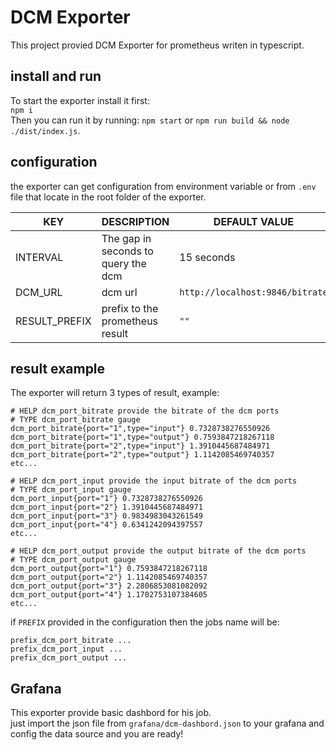 # DCM Exporter
This project provied DCM Exporter for prometheus writen in typescript.

## install and run

To start the exporter install it first:  
`npm i`  
Then you can run it by running: `npm start` or `npm run build && node ./dist/index.js`.  

## configuration

the exporter can get configuration from environment variable or from `.env` file that locate in the root folder of the exporter.  

| **KEY** | **DESCRIPTION** | **DEFAULT VALUE** |
|---------|-----------------|-------------------|
| INTERVAL | The gap in seconds to query the dcm   | 15 seconds |
| DCM_URL | dcm url | `http://localhost:9846/bitrate`|
|RESULT_PREFIX| prefix to the prometheus result | `""`|

## result example

The exporter will return 3 types of result, example:
```
# HELP dcm_port_bitrate provide the bitrate of the dcm ports
# TYPE dcm_port_bitrate gauge
dcm_port_bitrate{port="1",type="input"} 0.7328738276550926
dcm_port_bitrate{port="1",type="output"} 0.7593847218267118
dcm_port_bitrate{port="2",type="input"} 1.3910445687484971
dcm_port_bitrate{port="2",type="output"} 1.1142085469740357
etc...

# HELP dcm_port_input provide the input bitrate of the dcm ports
# TYPE dcm_port_input gauge
dcm_port_input{port="1"} 0.7328738276550926
dcm_port_input{port="2"} 1.3910445687484971
dcm_port_input{port="3"} 0.9834983043261549
dcm_port_input{port="4"} 0.6341242094397557
etc...

# HELP dcm_port_output provide the output bitrate of the dcm ports
# TYPE dcm_port_output gauge
dcm_port_output{port="1"} 0.7593847218267118
dcm_port_output{port="2"} 1.1142085469740357
dcm_port_output{port="3"} 2.2806853081082092
dcm_port_output{port="4"} 1.1702753107384605
etc...

```

if `PREFIX` provided in the configuration then the jobs name will be:
```
prefix_dcm_port_bitrate ...
prefix_dcm_port_input ...
prefix_dcm_port_output ...
```

## Grafana

This exporter provide basic dashbord for his job.  
just import the json file from `grafana/dcm-dashbord.json` to your grafana and config the data source and you are ready!
